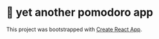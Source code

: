 # 🍅 yet another pomodoro app

This project was bootstrapped with [Create React App](https://github.com/facebook/create-react-app).
